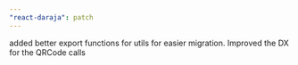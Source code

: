 ```yaml
---
"react-daraja": patch
---
```


added better export functions for utils for easier migration. Improved the DX for the QRCode calls
